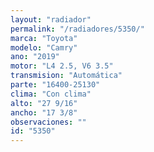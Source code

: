 ```yaml
---
layout: "radiador"
permalink: "/radiadores/5350/"
marca: "Toyota"
modelo: "Camry"
ano: "2019"
motor: "L4 2.5, V6 3.5"
transmision: "Automática"
parte: "16400-25130"
clima: "Con clima"
alto: "27 9/16"
ancho: "17 3/8"
observaciones: ""
id: "5350"
---
```


